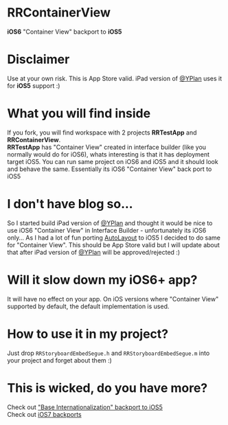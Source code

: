 RRContainerView
============

**iOS6** "Container View" backport to **iOS5**

Disclaimer
============
Use at your own risk. This is App Store valid. iPad version of [@YPlan](http://yplanapp.com) uses it for **iOS5** support :)


What you will find inside
============
If you fork, you will find workspace with 2 projects **RRTestApp** and **RRContainerView**.<br />
**RRTestApp** has "Container View" created in interface builder (like you normally would do for iOS6), whats interesting is that it has deployment target iOS5. You can run same project on iOS6 and iOS5 and it should look and behave the same. Essentially its iOS6 "Container View" back port to iOS5

I don't have blog so...
============
So I started build iPad version of [@YPlan](http://yplanapp.com) and thought it would be nice to use iOS6 "Container View" in Interface Builder - unfortunately its iOS6 only… As I had a lot of fun porting [AutoLayout](https://github.com/RolandasRazma/RRAutoLayout) to iOS5 I decided to do same for "Container View". This should be App Store valid but I will update about that after iPad version of [@YPlan](http://yplanapp.com) will be approved/rejected :)

Will it slow down my iOS6+ app?
============
It will have no effect on your app. On iOS versions where "Container View" supported by default, the default implementation is used.

How to use it in my project?
============
Just drop `RRStoryboardEmbedSegue.h` and `RRStoryboardEmbedSegue.m` into your project and forget about them :)

This is wicked, do you have more?
============
Check out ["Base Internationalization" backport to iOS5](https://github.com/RolandasRazma/RRBaseInternationalization)<br />
Check out [iOS7 backports](https://github.com/RolandasRazma/RRiOS7Backport)
